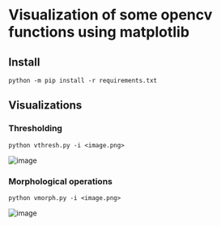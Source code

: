 # Visualization of some opencv functions using matplotlib

## Install
```
python -m pip install -r requirements.txt
```

## Visualizations
### Thresholding
```
python vthresh.py -i <image.png>
```
![image](https://imgur.com/UYf3vjM.png)

### Morphological operations
```
python vmorph.py -i <image.png>
```
![image](https://imgur.com/Zs5sTsi.png)
